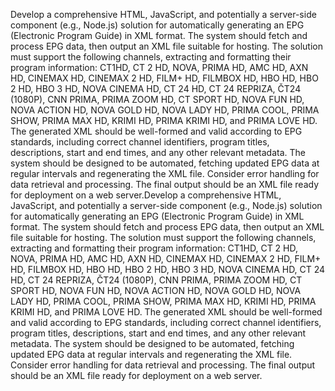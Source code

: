 Develop a comprehensive HTML, JavaScript, and potentially a server-side component (e.g., Node.js) solution for automatically generating an EPG (Electronic Program Guide) in XML format. The system should fetch and process EPG data, then output an XML file suitable for hosting. The solution must support the following channels, extracting and formatting their program information: CT1HD, CT 2 HD, NOVA, PRIMA HD, AMC HD, AXN HD, CINEMAX HD, CINEMAX 2 HD, FILM+ HD, FILMBOX HD, HBO HD, HBO 2 HD, HBO 3 HD, NOVA CINEMA HD, CT 24 HD, CT 24 REPRIZA, ČT24 (1080P), CNN PRIMA, PRIMA ZOOM HD, CT SPORT HD, NOVA FUN HD, NOVA ACTION HD, NOVA GOLD HD, NOVA LADY HD, PRIMA COOL, PRIMA SHOW, PRIMA MAX HD, KRIMI HD, PRIMA KRIMI HD, and PRIMA LOVE HD. The generated XML should be well-formed and valid according to EPG standards, including correct channel identifiers, program titles, descriptions, start and end times, and any other relevant metadata. The system should be designed to be automated, fetching updated EPG data at regular intervals and regenerating the XML file. Consider error handling for data retrieval and processing. The final output should be an XML file ready for deployment on a web server.Develop a comprehensive HTML, JavaScript, and potentially a server-side component (e.g., Node.js) solution for automatically generating an EPG (Electronic Program Guide) in XML format. The system should fetch and process EPG data, then output an XML file suitable for hosting. The solution must support the following channels, extracting and formatting their program information: CT1HD, CT 2 HD, NOVA, PRIMA HD, AMC HD, AXN HD, CINEMAX HD, CINEMAX 2 HD, FILM+ HD, FILMBOX HD, HBO HD, HBO 2 HD, HBO 3 HD, NOVA CINEMA HD, CT 24 HD, CT 24 REPRIZA, ČT24 (1080P), CNN PRIMA, PRIMA ZOOM HD, CT SPORT HD, NOVA FUN HD, NOVA ACTION HD, NOVA GOLD HD, NOVA LADY HD, PRIMA COOL, PRIMA SHOW, PRIMA MAX HD, KRIMI HD, PRIMA KRIMI HD, and PRIMA LOVE HD. The generated XML should be well-formed and valid according to EPG standards, including correct channel identifiers, program titles, descriptions, start and end times, and any other relevant metadata. The system should be designed to be automated, fetching updated EPG data at regular intervals and regenerating the XML file. Consider error handling for data retrieval and processing. The final output should be an XML file ready for deployment on a web server.
